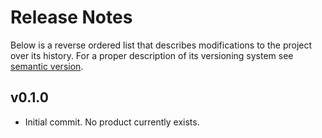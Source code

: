# Release Notes
Below is a reverse ordered list that describes modifications to the project over its history. For a proper description of its versioning system see [semantic version](http://semver.org/).

## v0.1.0
 - Initial commit. No product currently exists.